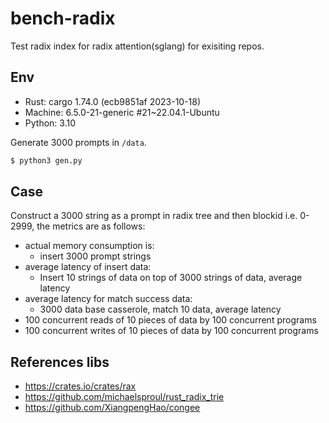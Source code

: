 # bench-radix

Test radix index for radix attention(sglang) for exisiting repos.

## Env

- Rust: cargo 1.74.0 (ecb9851af 2023-10-18)
- Machine: 6.5.0-21-generic #21~22.04.1-Ubuntu
- Python: 3.10

Generate 3000 prompts in `/data`.

```bash
$ python3 gen.py
```

## Case

Construct a 3000 string as a prompt in radix tree and then blockid i.e. 0-2999, the metrics are as follows:
- actual memory consumption is:
    - insert 3000 prompt strings
- average latency of insert data:
    - Insert 10 strings of data on top of 3000 strings of data, average latency
- average latency for match success data:
    - 3000 data base casserole, match 10 data, average latency
- 100 concurrent reads of 10 pieces of data by 100 concurrent programs
- 100 concurrent writes of 10 pieces of data by 100 concurrent programs

## References libs

- https://crates.io/crates/rax
- https://github.com/michaelsproul/rust_radix_trie
- https://github.com/XiangpengHao/congee

